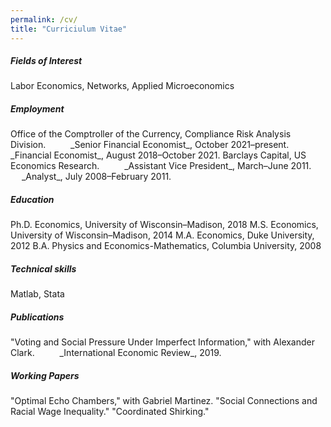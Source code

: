 ```yaml
---
permalink: /cv/
title: "Curriciulum Vitae"
---
```

<h5>Fields of Interest</h5>
Labor Economics, Networks, Applied Microeconomics

<h5>Employment</h5>
Office of the Comptroller of the Currency, Compliance Risk Analysis Division.
&emsp; &emsp;   _Senior Financial Economist_, October 2021–present.  
&emsp; &emsp;   _Financial Economist_, August 2018–October 2021.  
Barclays Capital, US Economics Research.  
&emsp; &emsp;   _Assistant Vice President_, March–June 2011.  
&emsp; &emsp;  _Analyst_, July 2008–February 2011.  

<h5>Education</h5>
Ph.D. Economics, University of Wisconsin–Madison, 2018  
M.S. Economics, University of Wisconsin–Madison, 2014  
M.A. Economics, Duke University, 2012  
B.A. Physics and Economics-Mathematics, Columbia University, 2008  

<h5>Technical skills</h5>
Matlab, Stata

<h5>Publications</h5>
"Voting and Social Pressure Under Imperfect Information," with Alexander Clark.  
&emsp; &emsp;   _International Economic Review_, 2019.

<h5>Working Papers</h5>
"Optimal Echo Chambers," with Gabriel Martinez.  
"Social Connections and Racial Wage Inequality."  
"Coordinated Shirking."



